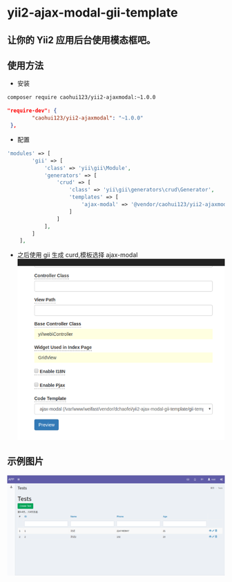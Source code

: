 # yii2-ajax-modal-gii-template
## 让你的 Yii2 应用后台使用模态框吧。
## 使用方法
- 安装
```bash
composer require caohui123/yii2-ajaxmodal:~1.0.0
```

```json
"require-dev": {
        "caohui123/yii2-ajaxmodal": "~1.0.0"
 },
```
- 配置
```php
'modules' => [
        'gii' => [
            'class' => 'yii\gii\Module',
            'generators' => [
                'crud' => [
                    'class' => 'yii\gii\generators\crud\Generator',
                    'templates' => [
                        'ajax-modal' => '@vendor/caohui123/yii2-ajaxmodal/gii-template/curd/default',
                    ]
                ]
            ],
        ]
    ],
```
- 之后使用 gii 生成 curd,模板选择 ajax-modal
![](https://raw.githubusercontent.com/dchaofei/images/master/yii2-ajaxmodal/operate.png)

## 示例图片
![](https://raw.githubusercontent.com/dchaofei/images/master/yii2-ajaxmodal/example.gif)
